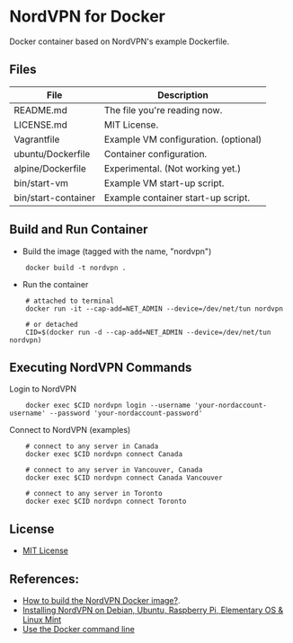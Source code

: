 # NordVPN for Docker

Docker container based on NordVPN's example Dockerfile.

## Files

| File                | Description                          |
|---------------------|--------------------------------------|
| README.md           | The file you're reading now.         |
| LICENSE.md          | MIT License.                         |
| Vagrantfile         | Example VM configuration. (optional) |
| ubuntu/Dockerfile   | Container configuration.             |
| alpine/Dockerfile   | Experimental. (Not working yet.)     |
| bin/start-vm        | Example VM start-up script.          |
| bin/start-container | Example container start-up script.   |

## Build and Run Container

* Build the image (tagged with the name, "nordvpn")

```
    docker build -t nordvpn .
```

* Run the container

```
    # attached to terminal
    docker run -it --cap-add=NET_ADMIN --device=/dev/net/tun nordvpn

    # or detached
    CID=$(docker run -d --cap-add=NET_ADMIN --device=/dev/net/tun nordvpn)
```

## Executing NordVPN Commands

Login to NordVPN
```
    docker exec $CID nordvpn login --username 'your-nordaccount-username' --password 'your-nordaccount-password'
```

Connect to NordVPN (examples)
```
    # connect to any server in Canada
    docker exec $CID nordvpn connect Canada

    # connect to any server in Vancouver, Canada
    docker exec $CID nordvpn connect Canada Vancouver

    # connect to any server in Toronto
    docker exec $CID nordvpn connect Toronto
```

## License

* [MIT License](LICENSE.md)

## References:

* [How to build the NordVPN Docker image?](https://support.nordvpn.com/Connectivity/Linux/1507838432/How-to-build-the-NordVPN-Docker-image.htm).
* [Installing NordVPN on Debian, Ubuntu, Raspberry Pi, Elementary OS & Linux Mint](https://support.nordvpn.com/Connectivity/Linux/1325531132/Installing-and-using-NordVPN-on-Debian-Ubuntu-Raspberry-Pi-Elementary-OS-and-Linux-Mint.htm)
* [Use the Docker command line](https://docs.docker.com/engine/reference/commandline/cli/)
